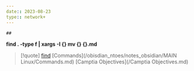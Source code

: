 ```yaml
---
date:: 2023-08-23
type:: network+
---
```

	## 
**find . -type f | xargs -I {} mv {} {}.md**

>[!quote] [find](/obisdian_ntoes/notes_obsidian/Linux/commands/find.md) [Commands](/obisdian_ntoes/notes_obsidian/MAIN Linux/Commands.md) [Camptia Objectives](/Camptia Objectives.md)